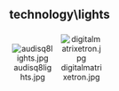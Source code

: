 ## technology\lights
<div class="col" style="display: inline-block; width: 16.66%; padding: 5px; box-sizing: border-box; text-align: center;">
<img src="https://media.evkx.net/multimedia/technology/lights/audisq8lights_xst.jpg" class="img-thumbnail" alt="audisq8lights.jpg">
audisq8lights.jpg
</div>
<div class="col" style="display: inline-block; width: 16.66%; padding: 5px; box-sizing: border-box; text-align: center;">
<img src="https://media.evkx.net/multimedia/technology/lights/digitalmatrixetron_xst.jpg" class="img-thumbnail" alt="digitalmatrixetron.jpg">
digitalmatrixetron.jpg
</div>
